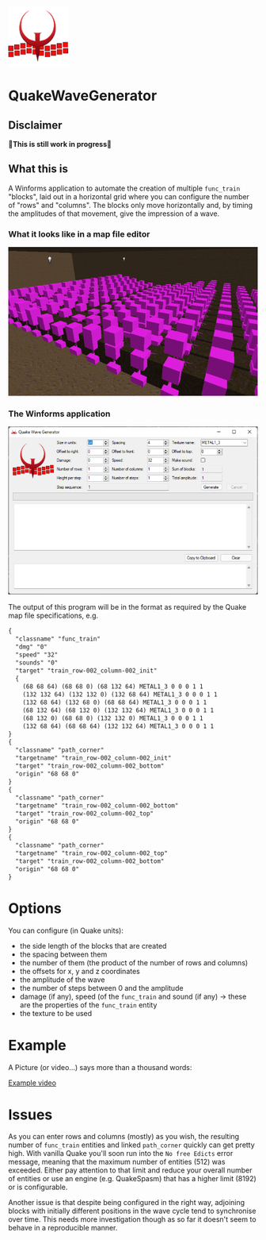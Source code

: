 ![Quake Wave Generator Logo](QuakeWaveGenerator/img/QuakeWaveGenerator-121x121.png "Quake Wave Generator")

# QuakeWaveGenerator

## Disclaimer
🔴**This is still work in progress**🔴

## What this is
A Winforms application to automate the creation of multiple `func_train` "blocks", laid out in a horizontal grid where you can configure the number of "rows" and "columns". The blocks only move horizontally and, by timing the amplitudes of that movement, give the impression of a wave. 

### What it looks like in a map file editor
![Editor Screenshot](QuakeWaveGenerator_func_train_path_corner_entities.png "The wave form of the path_corner entities is clearly visible")

### The Winforms application
![Quake Wave Generator](QuakeWaveGeneratorWinforms.png "Program Window")

The output of this program will be in the format as required by the Quake map file specifications, e.g.

```
{
  "classname" "func_train"
  "dmg" "0"
  "speed" "32"
  "sounds" "0"
  "target" "train_row-002_column-002_init"
  {
    (68 68 64) (68 68 0) (68 132 64) METAL1_3 0 0 0 1 1
    (132 132 64) (132 132 0) (132 68 64) METAL1_3 0 0 0 1 1
    (132 68 64) (132 68 0) (68 68 64) METAL1_3 0 0 0 1 1
    (68 132 64) (68 132 0) (132 132 64) METAL1_3 0 0 0 1 1
    (68 132 0) (68 68 0) (132 132 0) METAL1_3 0 0 0 1 1
    (132 68 64) (68 68 64) (132 132 64) METAL1_3 0 0 0 1 1
}
{
  "classname" "path_corner"
  "targetname" "train_row-002_column-002_init"
  "target" "train_row-002_column-002_bottom"
  "origin" "68 68 0"
}
{
  "classname" "path_corner"
  "targetname" "train_row-002_column-002_bottom"
  "target" "train_row-002_column-002_top"
  "origin" "68 68 0"
}
{
  "classname" "path_corner"
  "targetname" "train_row-002_column-002_top"
  "target" "train_row-002_column-002_bottom"
  "origin" "68 68 0"
}
```

# Options
You can configure (in Quake units):
- the side length of the blocks that are created
- the spacing between them
- the number of them (the product of the number of rows and columns)
- the offsets for x, y and z coordinates
- the amplitude of the wave
- the number of steps between 0 and the amplitude
- damage (if any), speed (of the `func_train` and sound (if any) -> these are the properties of the `func_train` entity
- the texture to be used

# Example
A Picture (or video...) says more than a thousand words:

[Example video](QuakeWaveGenerator/QuakeWaveGenerator.mp4)

# Issues
As you can enter rows and columns (mostly) as you wish, the resulting number of `func_train` entities and linked `path_corner` quickly can get pretty high. With vanilla Quake you'll soon run into the `No free Edicts` error message, meaning that the maximum number of entities (512) was exceeded. Either pay attention to that limit and reduce your overall number of entities or use an engine (e.g. QuakeSpasm) that has a higher limit (8192) or is configurable.

Another issue is that despite being configured in the right way, adjoining blocks with initially different positions in the wave cycle tend to synchronise over time. This needs more investigation though as so far it doesn't seem to behave in a reproducible manner.
